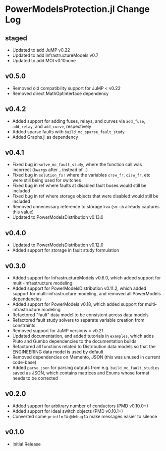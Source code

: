 # PowerModelsProtection.jl Change Log

## staged

- Updated to add JuMP v0.22
- Updated to add InfrastructureModels v0.7
- Updated to add MOI v0.10none

## v0.5.0

- Removed old compatibility support for JuMP < v0.22
- Removed direct MathOptInterface dependency

## v0.4.2

- Added support for adding fuses, relays, and curves via `add_fuse`, `add_relay`, and `add_curve`, respectively
- Added sparse faults with `build_mc_sparse_fault_study`
- Added Graphs.jl as dependency

## v0.4.1

- Fixed bug in `solve_mc_fault_study`, where the function call was incorrect (`kwargs` after `,` instead of `;`)
- Fixed bug in `solution_fs!` where the variables `crsw_fr`, `cisw_fr`, etc were still being used for switches
- Fixed bug in ref where faults at disabled fault buses would still be included
- Fixed bug in ref where storage objects that were disabled would still be included
- Removed unnecessary reference to storage `kva` (`sm_ub` already captures this value)
- Updated to PowerModelsDistribution v0.13.0

## v0.4.0

- Updated to PowerModelsDistribution v0.12.0
- Added support for storage in fault study formulation

## v0.3.0

- Added support for InfrastructureModels v0.6.0, which added support for multi-infrastructure modeling
- Added support for PowerModelsDistribution v0.11.2, which added support for multi-infrastructure modeling, and removed all PowerModels dependencies
- Added support for PowerModels v0.18, which added support for multi-infrastructure modeling
- Refactored "fault" data model to be consistent across data models
- Refactored fault study solvers to separate variable creation from constraints
- Removed support for JuMP versions < v0.21
- Updated documentation, and added tutorials in `examples`, which adds Pluto and Gumbo dependencies to the documentation builds
- Refactored all functions related to Distribution data models so that the ENGINEERING data model is used by default
- Removed dependencies on Memento, JSON (this was unused in current code-base)
- Added `parse_json` for parsing outputs from e.g. `build_mc_fault_studies` saved as JSON, which contains matrices and Enums whose format needs to be corrected

## v0.2.0

- Added support for arbitrary number of conductors (PMD v0.10.0+)
- Added support for ideal switch objects (PMD v0.10.1+)
- Converted some `println` to `@debug` to make messages easier to silence

## v0.1.0

- Initial Release
